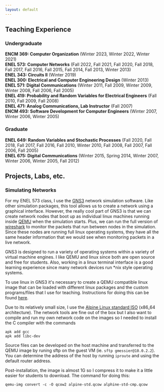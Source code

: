```yaml
---
layout: default
---
```


## Teaching Experience

### Undergraduate
**ENCM 369: Computer Organization** (Winter 2023, Winter 2022, Winter 2021)<br>
**ENEL 573: Computer Networks** (Fall 2022, Fall 2021, Fall 2020, Fall 2018, Fall 2017, Fall 2016, Fall 2015, Fall 2014, Fall 2013, Winter 2013)<br>
**ENEL 343: Circuits II** (Winter 2019)<br>
**ENEL 300: Electrical and Computer Engineering Design** (Winter 2013)<br>
**ENEL 571: Digital Communications** (Winter 2011, Fall 2009, Winter 2009, Winter 2008, Fall 2006, Fall 2005)<br>
**ENEL 419: Probability and Random Variables for Electrical Engineers** (Fall 2010, Fall 2009, Fall 2008)<br>
**ENEL 471: Analog Communications, Lab Instructor** (Fall 2007)<br>
**ENCM 493: Software Development for Computer Engineers** (Winter 2007, Winter 2006, Winter 2005)<br>

### Graduate
**ENEL 649: Random Variables and Stochastic Processes** (Fall 2020, Fall 2018, Fall 2017, Fall 2016, Fall 2010, Winter 2010, Fall 2008, Fall 2007, Fall 2006, Fall 2005)<br>
**ENEL 675: Digital Communications** (Winter 2015, Spring 2014, Winter 2007, Winter 2006, Winter 2005, Fall 2012)<br>


## Projects, Labs, etc.

### Simulating Networks

For my ENEL 573 class, I use the [GNS3](https://gns3.com) network simulation software.  Like other simulation packages, this tool allows us to create a network using a graphical interface.  However, the really cool part of GNS3 is that we can create network nodes that boot up as individual linux machines running inside [QEMU](https://www.qemu.org) when the simulation starts.  Plus, we can run the full version of [wireshark](https://www.wireshark.org) to monitor the packets that run between nodes in the simulation.  Since these nodes are running full linux operating systems, they have all the same header information that we would see when monitoring packets in a live network.

GNS3 is designed to run a variety of operating systems within a variety of virtual machine engines.  I like QEMU and linux since both are open source and free for students.  Also, working in a linux terminal interface is a good learning experience since many network devices run *nix style operating systems.

To use linux in GNS3 it's necessary to create a QEMU compatible linux image that can be loaded with different linux packages and the custom programs/files that I use for teaching.  Instructions for doing this can be found [here](https://wiki.debian.org/QEMU).

Due to its relatively small size, I use the  [Alpine Linux standard ISO](https://alpinelinux.org/downloads/) (x86_64 architecture).  The network tools are fine out of the box but I also want to compile and run my own network code on the images so I needed to install the C compiler with the commands

```
apk add gcc
apk add libc-dev
```

Source files can be developed on the host machine and transferred to the QEMU image by runing sftp on the guest VM (ie. `sftp gmessier@10.0.2.2`).  You can determine the address of the host by running `iproute` and using the default router address.


Post-installation, the image is almost 1G so I compress it to make it a little easier for students to download.  The command for doing this:

```
qemu-img convert -c -O qcow2 alpine-std.qcow alphine-std-cmp.qcow
```

